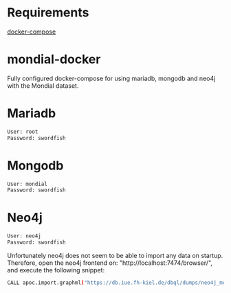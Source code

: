 # Requirements
[docker-compose](https://docs.docker.com/compose/install/)

# mondial-docker
Fully configured docker-compose for using mariadb, mongodb and neo4j with the Mondial dataset.

# Mariadb
```bash
User: root
Password: swordfish
```
# Mongodb
```bash
User: mondial
Password: swordfish
```
# Neo4j
```bash
User: neo4j
Password: swordfish
```
Unfortunately neo4j does not seem to be able to import any data on startup.
Therefore, open the neo4j frontend on: "http://localhost:7474/browser/",
and execute the following snippet:

```bash
CALL apoc.import.graphml("https://db.iue.fh-kiel.de/dbql/dumps/neo4j_mondial.graphml", {})
```
